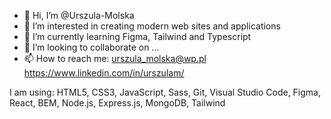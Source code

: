 - 👋 Hi, I’m @Urszula-Molska
- 👀 I’m interested in creating modern web sites and applications
- 🌱 I’m currently learning Figma, Tailwind and Typescript
- 💞️ I’m looking to collaborate on ...
- 📫 How to reach me:  urszula_molska@wp.pl
                       https://www.linkedin.com/in/urszulam/

I am using:
HTML5, CSS3, JavaScript, Sass, Git, Visual Studio Code, Figma, React, BEM, Node.js, Express.js, MongoDB, Tailwind


<!---
Urszula-Molska/Urszula-Molska is a ✨ special ✨ repository because its `README.md` (this file) appears on your GitHub profile.
You can click the Preview link to take a look at your changes.
--->
